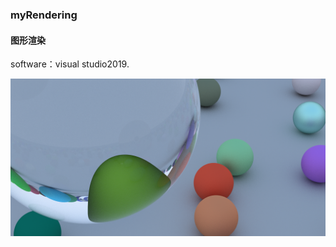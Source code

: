 ### myRendering
#### 图形渲染

software：visual studio2019.

![RayTracing](https://raw.githubusercontent.com/HushengStudent/myRendering/master/Project/RayTracing/InOneWeekend/Image.png)